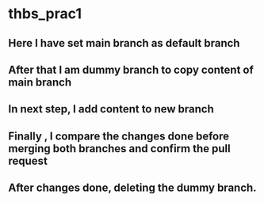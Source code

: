 # thbs_prac1

## Here I have set main branch as default branch

## After that I am dummy branch to copy content of main branch

## In next step, I add content to new branch

## Finally , I compare the changes done before merging both branches and confirm the pull request

## After changes done, deleting the dummy branch.
